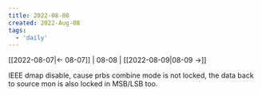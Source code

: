 ```yaml
---
title: 2022-08-08
created: 2022-Aug-08
tags:
  - 'daily'
---
```


[[2022-08-07|<- 08-07]] | 08-08 | [[2022-08-09|08-09 ->]]



IEEE dmap disable, cause prbs combine mode is not locked, the data back to source mon is also locked in MSB/LSB too.
